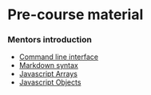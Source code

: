# Pre-course material 

### Mentors introduction

- [Command line interface](./cheatsheets/cli.md)
- [Markdown syntax](https://guides.github.com/features/mastering-markdown/)
- [Javascript Arrays](./cheatsheets/arrays.md)
- [Javascript Objects](./cheatsheets/objects.md)
